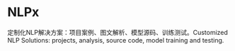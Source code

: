 # NLPx
定制化NLP解决方案：项目案例、图文解析、模型源码、训练测试。Customized NLP Solutions: projects, analysis, source code, model training and testing. 
